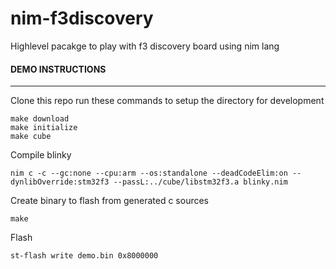 # nim-f3discovery
Highlevel pacakge to play with f3 discovery board using nim lang


#### DEMO INSTRUCTIONS
---------------------

Clone this repo run these commands to setup the directory for development

```
make download
make initialize
make cube
```

Compile blinky

```
nim c -c --gc:none --cpu:arm --os:standalone --deadCodeElim:on --dynlibOverride:stm32f3 --passL:../cube/libstm32f3.a blinky.nim
```

Create binary to flash from generated c sources

```
make
```

Flash

```
st-flash write demo.bin 0x8000000
```
